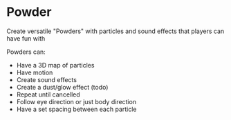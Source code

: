 # Powder

Create versatile "Powders" with particles and sound effects that players can have fun with

Powders can:
* Have a 3D map of particles
* Have motion
* Create sound effects
* Create a dust/glow effect (todo)
* Repeat until cancelled
* Follow eye direction or just body direction
* Have a set spacing between each particle
